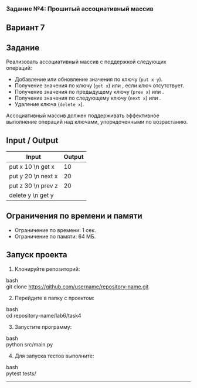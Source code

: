 ### Задание №4: Прошитый ассоциативный массив   
## Вариант 7   
 
## Задание   
Реализовать ассоциативный массив с поддержкой следующих операций:   
- Добавление или обновление значения по ключу (`put x y`).   
- Получение значения по ключу (`get x`) или <none>, если ключ отсутствует.   
- Получение значения по предыдущему ключу (`prev x`) или <none>.   
- Получение значения по следующему ключу (`next x`) или <none>.   
- Удаление ключа (`delete x`).   
 
Ассоциативный массив должен поддерживать эффективное выполнение операций над ключами, упорядоченными по возрастанию.   
 
## Input / Output   
 
| Input                       | Output              |   
|------------------------------|---------------------|   
| put x 10 \n get x            | 10                 |   
| put y 20 \n next x           | 20                 |   
| put z 30 \n prev z           | 20                 |   
| delete y \n get y            | <none>           |   
 
## Ограничения по времени и памяти   
 
- Ограничение по времени: 1 сек.   
- Ограничение по памяти: 64 МБ.   
 
## Запуск проекта   
 
1. Клонируйте репозиторий:   
   
bash   
   git clone https://github.com/username/repository-name.git   
   
   
 
2. Перейдите в папку с проектом:   
   
bash   
   cd repository-name/lab6/task4   
   
   
 
3. Запустите программу:   
   
bash   
   python src/main.py   
   
   
 
4. Для запуска тестов выполните:   
   
bash   
   pytest tests/   
   
   
 
--- 